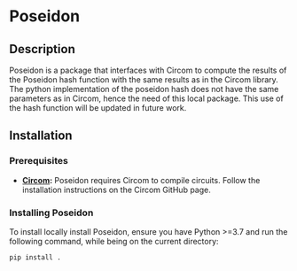 # Poseidon

## Description
Poseidon is a package that interfaces with Circom to compute the results of the Poseidon hash function with the same results as in the Circom library. The python implementation of the poseidon hash does not have the same parameters as in Circom, hence the need of this local package. This use of the hash function will be updated in future work.

## Installation

### Prerequisites
- **[Circom](https://github.com/iden3/circom):** Poseidon requires Circom to compile circuits. Follow the installation instructions on the Circom GitHub page.

### Installing Poseidon
To install locally install Poseidon, ensure you have Python >=3.7 and run the following command, while being on the current directory:
```bash
pip install .
